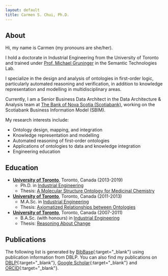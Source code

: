 ```yaml
---
layout: default
title: Carmen S. Chui, Ph.D.
---
```


## About
Hi, my name is Carmen (my pronouns are she/her).

I hold a doctorate in Industrial Engineering from the University of Toronto and trained under [Prof. Michael Gruninger](http://stl.mie.utoronto.ca/gruninger.html) in the Semantic Technologies Lab.

I specialize in the design and analysis of ontologies in first-order logic, particularly automated reasoning and verification, in addition to knowledge representation and modelling in multidisciplinary areas.

Currently, I am a Senior Business Data Architect in the Data Architecture & Analysis team at [The Bank of Nova Scotia (Scotiabank)](http://www.scotiabank.com), working on the Scotiabank Business Information Model (SBIM).

My research interests include:
- Ontology design, mapping, and integration
- Knowledge representation and modelling
- Automated reasoning of first-order ontologies
- Applications of ontologies to data and knowledge integration
- Engineering education


## Education
- **[University of Toronto](http://www.utoronto.ca)**, Toronto, Canada (2013-2019)
  - Ph.D. in [Industrial Engineering](https://www.mie.utoronto.ca/programs/graduate/phd/)
  - Thesis: [A Molecular Structure Ontology for Medicinal Chemistry](https://hdl.handle.net/1807/97001)
- **[University of Toronto](http://www.utoronto.ca)**, Toronto, Canada (2011-2013)
  - M.A.Sc. in [Industrial Engineering](https://www.mie.utoronto.ca/programs/graduate/master-of-applied-science/)
  - Thesis: [Axiomatized Relationships between Ontologies](https://hdl.handle.net/1807/42747)
- **[University of Toronto](http://www.utoronto.ca)**, Toronto, Canada (2007-2011)
  - B.A.Sc. (with honours) in [Industrial Engineering](https://www.mie.utoronto.ca/programs/undergraduate/industrial-engineering/)
  - Thesis: [Reasoning About Change](/files/cchui_basc_thesis.pdf)

## Publications
The following list is generated by [BibBase](https://bibbase.org/){:target="_blank"} using publication information from DBLP.  You can also find my publications on [DBLP]({{site.author.dblp}}){:target="_blank"}, [Google Scholar]({{site.author.googlescholar}}){:target="_blank"} and [ORCID]({{site.author.orcid}}){:target="_blank"}.

<script src="https://bibbase.org/show?bib=https://dblp.org/pid/151/3567.bib&jsonp=1&theme=default&folding=1"></script>
